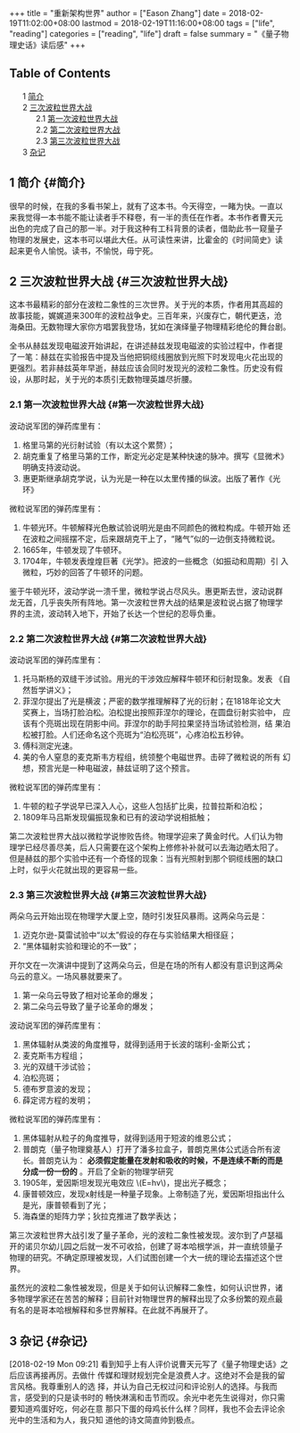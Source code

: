 +++
title = "重新架构世界"
author = ["Eason Zhang"]
date = 2018-02-19T11:02:00+08:00
lastmod = 2018-02-19T11:16:00+08:00
tags = ["life", "reading"]
categories = ["reading", "life"]
draft = false
summary = "《量子物理史话》读后感"
+++

<style>
  .ox-hugo-toc ul {
    list-style: none;
  }
</style>
<div class="ox-hugo-toc toc">
<div></div>

## Table of Contents

- <span class="section-num">1</span> [简介](#简介)
- <span class="section-num">2</span> [三次波粒世界大战](#三次波粒世界大战)
    - <span class="section-num">2.1</span> [第一次波粒世界大战](#第一次波粒世界大战)
    - <span class="section-num">2.2</span> [第二次波粒世界大战](#第二次波粒世界大战)
    - <span class="section-num">2.3</span> [第三次波粒世界大战](#第三次波粒世界大战)
- <span class="section-num">3</span> [杂记](#杂记)
</div>
<!--endtoc-->


## <span class="section-num">1</span> 简介 {#简介}



很早的时候，在我的多看书架上，就有了这本书。今天得空，一睹为快。一直以
来我觉得一本书能不能让读者手不释卷，有一半的责任在作者。本书作者曹天元
出色的完成了自己的那一半。对于我这种有工科背景的读者，借助此书一窥量子
物理的发展史，这本书可以堪此大任。从可读性来讲，比霍金的《时间简史》读
起来更令人愉悦。读书，不愉悦，毋宁死。


## <span class="section-num">2</span> 三次波粒世界大战 {#三次波粒世界大战}



这本书最精彩的部分在波粒二象性的三次世界。关于光的本质，作者用其高超的
故事技能，娓娓道来300年的波粒战争史。三百年来，兴废存亡，朝代更迭，沧
海桑田。无数物理大家你方唱罢我登场，犹如在演绎量子物理精彩绝伦的舞台剧。

全书从赫兹发现电磁波开始讲起，在讲述赫兹发现电磁波的实验过程中，作者提
了一笔：赫兹在实验报告中提及当他把铜缆线圈放到光照下时发现电火花出现的
更强烈。若非赫兹英年早逝，赫兹应该会同时发现光的波粒二象性。历史没有假
设，从那时起，关于光的本质引无数物理英雄尽折腰。


### <span class="section-num">2.1</span> 第一次波粒世界大战 {#第一次波粒世界大战}



波动说军团的弹药库里有：

1.  格里马第的光衍射试验（有以太这个累赘）；
2.  胡克重复了格里马第的工作，断定光必定是某种快速的脉冲。撰写《显微术》
    明确支持波动说。
3.  惠更斯继承胡克学说，认为光是一种在以太里传播的纵波。出版了著作《光
    环》

微粒说军团的弹药库里有：

1.  牛顿光环。牛顿解释光色散试验说明光是由不同颜色的微粒构成。牛顿开始
    还在波粒之间摇摆不定，后来跟胡克干上了，“赌气”似的一边倒支持微粒说。
2.  1665年，牛顿发现了牛顿环。
3.  1704年，牛顿发表煌煌巨著《光学》。把波的一些概念（如振动和周期）引
    入微粒，巧妙的回答了牛顿环的问题。

鉴于牛顿光环，波动学说一溃千里，微粒学说占尽风头。惠更斯去世，波动说群
龙无首，几乎丧失所有阵地。第一次波粒世界大战的结果是波粒说占据了物理学
界的主流，波动转入地下，开始了长达一个世纪的忍辱负重。


### <span class="section-num">2.2</span> 第二次波粒世界大战 {#第二次波粒世界大战}



波动说军团的弹药库里有：

1.  托马斯杨的双缝干涉试验。用光的干涉效应解释牛顿环和衍射现象。发表
    《自然哲学讲义》；
2.  菲涅尔提出了光是横波；严密的数学推理解释了光的衍射；在1818年论文大
    奖赛上，当场打脸泊松。泊松提出按照菲涅尔的理论，在圆盘衍射实验中，
    应该有个亮斑出现在阴影中间。菲涅尔的助手阿拉果坚持当场试验检测，结
    果泊松被打脸。人们还命名这个亮斑为“泊松亮斑”，心疼泊松五秒钟。
3.  傅科测定光速。
4.  美的令人窒息的麦克斯韦方程组，统领整个电磁世界。击碎了微粒说的所有
    幻想，预言光是一种电磁波，赫兹证明了这个预言。

微粒说军团的弹药库里有：

1.  牛顿的粒子学说早已深入人心，这些人包括扩比奥，拉普拉斯和泊松；
2.  1809年马吕斯发现偏振现象和已有的波动学说相抵触；

第二次波粒世界大战以微粒学说惨败告终。物理学迎来了黄金时代。人们认为物
理学已经尽善尽美，后人只需要在这个架构上修修补补就可以去海边晒太阳了。
但是赫兹的那个实验中还有一个奇怪的现象：当有光照射到那个铜缆线圈的缺口
上时，似乎火花就出现的更容易一些。


### <span class="section-num">2.3</span> 第三次波粒世界大战 {#第三次波粒世界大战}



两朵乌云开始出现在物理学大厦上空，随时引发狂风暴雨。这两朵乌云是：

1.  迈克尔逊-莫雷试验中“以太”假设的存在与实验结果大相径庭；
2.  “黑体辐射实验和理论的不一致”；

开尔文在一次演讲中提到了这两朵乌云，但是在场的所有人都没有意识到这两朵
乌云的意义。一场风暴就要来了。

1.  第一朵乌云导致了相对论革命的爆发；
2.  第二朵乌云导致了量子论革命的爆发；

波动说军团的弹药库里有：

1.  黑体辐射从类波的角度推导，就得到适用于长波的瑞利-金斯公式；
2.  麦克斯韦方程组；
3.  光的双缝干涉试验；
4.  泊松亮斑；
5.  德布罗意波的发现；
6.  薛定谔方程的发明；

微粒说军团的弹药库里有：

1.  黑体辐射从粒子的角度推导，就得到适用于短波的维恩公式；
2.  普朗克（量子物理奠基人）打开了潘多拉盒子，普朗克黑体公式适合所有波
    长。普朗克认为： **必须假定能量在发射和吸收的时候，不是连续不断的而是
    分成一份一份的** 。开启了全新的物理学研究
3.  1905年，爱因斯坦发现光电效应 \\(E=hv\\)，提出光子概念；
4.  康普顿效应，发现x射线是一种量子现象。上帝制造了光，爱因斯坦指出什么
    是光，康普顿看到了光；
5.  海森堡的矩阵力学；狄拉克推进了数学表达；

第三次波粒世界大战引发了量子革命，光的波粒二象性被发现。波尔到了卢瑟福
开的诺贝尔幼儿园之后就一发不可收拾，创建了哥本哈根学派，并一直统领量子
物理的研究。不确定原理被发现，人们试图创建一个大一统的理论去描述这个世
界。

虽然光的波粒二象性被发现，但是关于如何认识解释二象性，如何认识世界，诸
多物理学家还在苦苦的解释；目前针对物理世界的解释出现了众多纷繁的观点最
有名的是哥本哈根解释和多世界解释。在此就不再展开了。


## <span class="section-num">3</span> 杂记 {#杂记}

<span class="timestamp-wrapper"><span class="timestamp">[2018-02-19 Mon 09:21]</span></span>
看到知乎上有人评价说曹天元写了《量子物理史话》之后应该再接再厉。去做什
传媒和理财规划完全是浪费人才。这绝对不会是我的留言风格。我尊重别人的选
择，并认为自己无权过问和评论别人的选择。与我而言，感受到的只是读书时的
畅快淋漓和击节而叹。余光中老先生说得对，你只需要知道鸡蛋好吃，何必在意
那只下蛋的母鸡长什么样？同样，我也不会去评论余光中的生活和为人，我只知
道他的诗文简直帅到极点。
